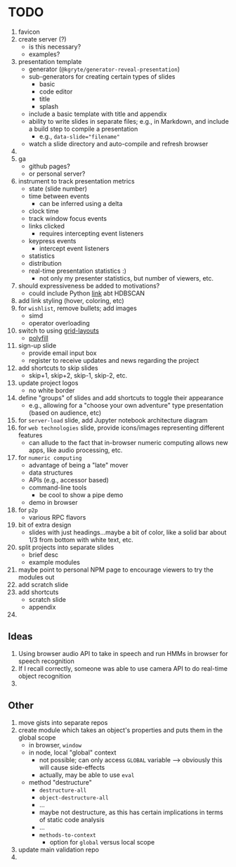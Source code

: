 TODO
====

1. favicon
2. create server (?)
	-	is this necessary?
	-	examples?
3. presentation template
	- 	generator (`@kgryte/generator-reveal-presentation`)
	- 	sub-generators for creating certain types of slides
		- 	basic
		- 	code editor
		- 	title
		- 	splash
	- 	include a basic template with title and appendix
	- 	ability to write slides in separate files; e.g., in Markdown, and include a build step to compile a presentation
		- 	e.g., `data-slide="filename"`
	- 	watch a slide directory and auto-compile and refresh browser
4. 
5. ga
	-	github pages?
	-	or personal server?
6. instrument to track presentation metrics
	-	state (slide number)
	-	time between events
		-	can be inferred using a delta
	-	clock time
	-	track window focus events
	-	links clicked
		-	requires intercepting event listeners
	-	keypress events
		-	intercept event listeners
	-	statistics
	-	distribution
	- 	real-time presentation statistics :)
		-	not only my presenter statistics, but number of viewers, etc.
7. should expressiveness be added to motivations?
	-	could include Python [link](http://nbviewer.jupyter.org/github/lmcinnes/hdbscan/blob/master/notebooks/Python%20vs%20Java.ipynb) abt HDBSCAN
8. add link styling (hover, coloring, etc)
9. for `wishlist`, remove bullets; add images
	-	simd
	-	operator overloading
10. switch to using [grid-layouts](https://hacks.mozilla.org/2015/09/the-future-of-layout-with-css-grid-layouts/)
	-	[polyfill](https://github.com/FremyCompany/css-grid-polyfill)
11. sign-up slide
	-	provide email input box
	-	register to receive updates and news regarding the project
12. add shortcuts to skip slides
	-	skip+1, skip+2, skip-1, skip-2, etc.
13. update project logos
	-	no white border
14. define "groups" of slides and add shortcuts to toggle their appearance
	-	e.g., allowing for a "choose your own adventure" type presentation (based on audience, etc)
15. for `server-load` slide, add Jupyter notebook architecture diagram
16. for `web technologies` slide, provide icons/images representing different features
	-	can allude to the fact that in-browser numeric computing allows new apps, like audio processing, etc.
17. for `numeric computing`
	-	advantage of being a "late" mover
	-	data structures
	-	APIs (e.g., accessor based)
	-	command-line tools
		-	be cool to show a pipe demo
	- 	demo in browser
18. for `p2p`
	-	various RPC flavors
19. bit of extra design
	-	slides with just headings...maybe a bit of color, like a solid bar about 1/3 from bottom with white text, etc.
20. split projects into separate slides
	-	brief desc
	-	example modules
21. maybe point to personal NPM page to encourage viewers to try the modules out
22. add scratch slide
23. add shortcuts
	- 	scratch slide
	- 	appendix
24. 


## Ideas

1. Using browser audio API to take in speech and run HMMs in browser for speech recognition
2. If I recall correctly, someone was able to use camera API to do real-time object recognition
3. 



## Other

1. move gists into separate repos
2. create module which takes an object's properties and puts them in the global scope
	-	in browser, `window`
	-	in node, local "global" context
		-	not possible; can only access `GLOBAL` variable --> obviously this will cause side-effects
		-	actually, may be able to use `eval`
	-	method "destructure"
		-	`destructure-all`
		-	`object-destructure-all`
		-	...
		-	maybe not destructure, as this has certain implications in terms of static code analysis
		-	...
		-	`methods-to-context`
			-	option for `global` versus local scope
3. update main validation repo
4. 
